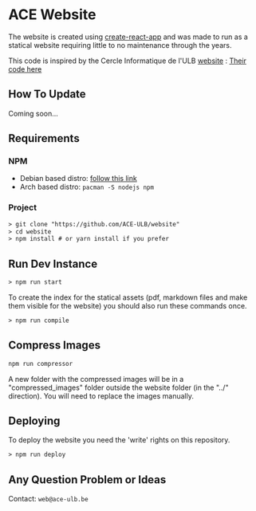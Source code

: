 # ACE Website

The website is created using [create-react-app](https://github.com/facebook/create-react-app "create react app") and was made to run as a statical website requiring little to no maintenance through the years.

This code is inspired by the Cercle Informatique de l'ULB [website](https://cercle-informatique.be) : [Their code here](https://github.com/Cerkinfo/website)

## How To Update

Coming soon...

## Requirements

### NPM

- Debian based distro: [follow this link](https://github.com/nodesource/distributions/blob/master/README.md "nodejs on Github")
- Arch based distro: `pacman -S nodejs npm`

### Project

```txt
> git clone "https://github.com/ACE-ULB/website"
> cd website
> npm install # or yarn install if you prefer
```

## Run Dev Instance

```txt
> npm run start
```

To create the index for the statical assets (pdf, markdown files and make them
visible for the website) you should also run these commands once.

```txt
> npm run compile
```

## Compress Images

```txt
npm run compressor 
```
A new folder with the compressed images will be in a "compressed_images" folder outside the website folder (in the "../" direction).
You will need to replace the images manually.


## Deploying

To deploy the website you need the 'write' rights on this repository.

```txt
> npm run deploy
```

## Any Question Problem or Ideas

Contact: `web@ace-ulb.be`
